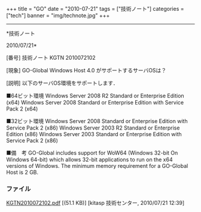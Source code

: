 ﻿+++
title = "GO"
date = "2010-07-21"
tags = ["技術ノート"]
categories = ["tech"]
banner = "img/technote.jpg"
+++

-----------------------------------------------------------------------------------------------------------------------------

*技術ノート

2010/07/21*


[番号]
技術ノート KGTN 2010072102

[現象]
GO-Global Windows Host 4.0 がサポートするサーバOSは？

[説明]
以下のサーバOS環境をサポートします．

■64ビット環境
Windows Server 2008 R2 Standard or Enterprise Edition (x64)
Windows Server 2008 Standard or Enterprise Edition with Service Pack 2
(x64)

■32ビット環境
Windows Server 2008 Standard or Enterprise Edition with Service Pack 2
(x86)
Windows Server 2003 R2 Standard or Enterprise Edition (x86)
Windows Server 2003 Standard or Enterprise Edition with Service Pack 2
(x86)

■備　考
GO-Global includes support for WoW64 (Windows 32-bit On Windows 64-bit)
which allows 32-bit applications to run on the x64 versions of Windows.
The minimum memory requirement for a GO-Global Host is 2 GB.


### ファイル

 
 


[KGTN2010072102.pdf](http://techreport.kitasp.net/attachments/download/232/KGTN2010072102.pdf)
 [(51.1 KB)] [kitasp 技術センター, 2010/07/21
12:39]


 


 

